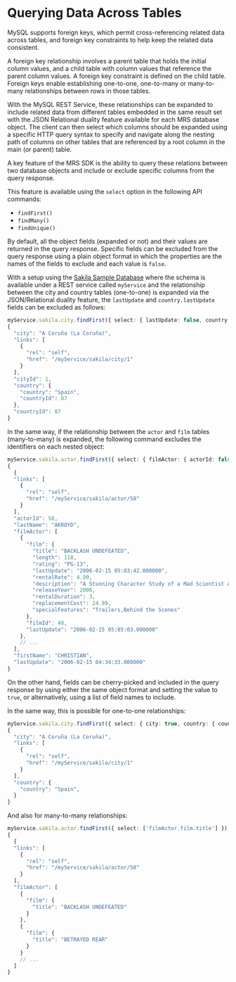 <!-- Copyright (c) 2023, Oracle and/or its affiliates.

This program is free software; you can redistribute it and/or modify
it under the terms of the GNU General Public License, version 2.0,
as published by the Free Software Foundation.

This program is also distributed with certain software (including
but not limited to OpenSSL) that is licensed under separate terms, as
designated in a particular file or component or in included license
documentation.  The authors of MySQL hereby grant you an additional
permission to link the program and your derivative works with the
separately licensed software that they have included with MySQL.
This program is distributed in the hope that it will be useful,  but
WITHOUT ANY WARRANTY; without even the implied warranty of
MERCHANTABILITY or FITNESS FOR A PARTICULAR PURPOSE.  See
the GNU General Public License, version 2.0, for more details.

You should have received a copy of the GNU General Public License
along with this program; if not, write to the Free Software Foundation, Inc.,
51 Franklin St, Fifth Floor, Boston, MA 02110-1301 USA -->

# Querying Data Across Tables

MySQL supports foreign keys, which permit cross-referencing related data across tables, and foreign key constraints to help keep the related data consistent.

A foreign key relationship involves a parent table that holds the initial column values, and a child table with column values that reference the parent column values. A foreign key constraint is defined on the child table. Foreign keys enable establishing one-to-one, one-to-many or many-to-many relationships between rows in those tables.

With the MySQL REST Service, these relationships can be expanded to include related data from different tables embedded in the same result set with the JSON Relational duality feature available for each MRS database object. The client can then select which columns should be expanded using a specific HTTP query syntax to specify and navigate along the nesting path of columns on other tables that are referenced by a root column in the main (or parent) table.

A key feature of the MRS SDK is the ability to query these relations between two database objects and include or exclude specific columns from the query response.

This feature is available using the `select` option in the following API commands:

  - `findFirst()`
  - `findMany()`
  - `findUnique()`

By default, all the object fields (expanded or not) and their values are returned in the query response. Specific fields can be excluded from the query response using a plain object format in which the properties are the names of the fields to exclude and each value is `false`.

With a setup using the [Sakila Sample Database](https://dev.mysql.com/doc/sakila/en/) where the schema is available under a REST service called `myService` and the relationship between the city and country tables (one-to-one) is expanded via the JSON/Relational duality feature, the `lastUpdate` and `country.lastUpdate` fields can be excluded as follows:

```TypeScript
myService.sakila.city.findFirst({ select: { lastUpdate: false, country: { lastUpdate: false } } })
{
  "city": "A Coruña (La Coruña)",
  "links": [
    {
      "rel": "self",
      "href": "/myService/sakila/city/1"
    }
  ],
  "cityId": 1,
  "country": {
    "country": "Spain",
    "countryId": 87
  },
  "countryId": 87
}
```

In the same way, if the relationship between the `actor` and `film` tables (many-to-many) is expanded, the following command excludes the identifiers on each nested object:

```TypeScript
myService.sakila.actor.findFirst({ select: { filmActor: { actorId: false, film: { filmId: false, languageId: false, originalLanguageId: false } } } })
{
  {
  "links": [
    {
      "rel": "self",
      "href": "/myService/sakila/actor/58"
    }
  ],
  "actorId": 58,
  "lastName": "AKROYD",
  "filmActor": [
    {
      "film": {
        "title": "BACKLASH UNDEFEATED",
        "length": 118,
        "rating": "PG-13",
        "lastUpdate": "2006-02-15 05:03:42.000000",
        "rentalRate": 4.99,
        "description": "A Stunning Character Study of a Mad Scientist And a Mad Cow who must Kill a Car in A Monastery",
        "releaseYear": 2006,
        "rentalDuration": 3,
        "replacementCost": 24.99,
        "specialFeatures": "Trailers,Behind the Scenes"
      },
      "filmId": 48,
      "lastUpdate": "2006-02-15 05:05:03.000000"
    },
    // ...
  ],
  "firstName": "CHRISTIAN",
  "lastUpdate": "2006-02-15 04:34:33.000000"
}
```

On the other hand, fields can be cherry-picked and included in the query response by using either the same object format and setting the value to `true`, or alternatively, using a list of field names to include.

In the same way, this is possible for one-to-one relationships:

```TypeScript
myService.sakila.city.findFirst({ select: { city: true, country: { country: true } } })
{
  "city": "A Coruña (La Coruña)",
  "links": [
    {
      "rel": "self",
      "href": "/myService/sakila/city/1"
    }
  ],
  "country": {
    "country": "Spain",
  }
}
```

And also for many-to-many relationships:

```TypeScript
myService.sakila.actor.findFirst({ select: ['filmActor.film.title'] })
{
  {
  "links": [
    {
      "rel": "self",
      "href": "/myService/sakila/actor/58"
    }
  ],
  "filmActor": [
    {
      "film": {
        "title": "BACKLASH UNDEFEATED"
      }
    },
    {
      "film": {
        "title": "BETRAYED REAR"
      }
    }
    // ...
  ]
}
```
